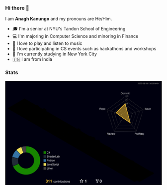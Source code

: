 ### Hi there 👋

I am **Anagh Kanungo** and my pronouns are He/Him. 

- 🎓 I'm a senior at NYU's Tandon School of Engineering
- 💻 I'm majoring in Computer Science and minoring in Finance
- 🎸 I love to play and listen to music
- 🔑 I love participating in CS events such as hackathons and workshops
- 🗽 I'm currently studying in New York City
- 🇮🇳 I am from India


### Stats

![](./profile-3d-contrib/profile-night-rainbow.svg)
